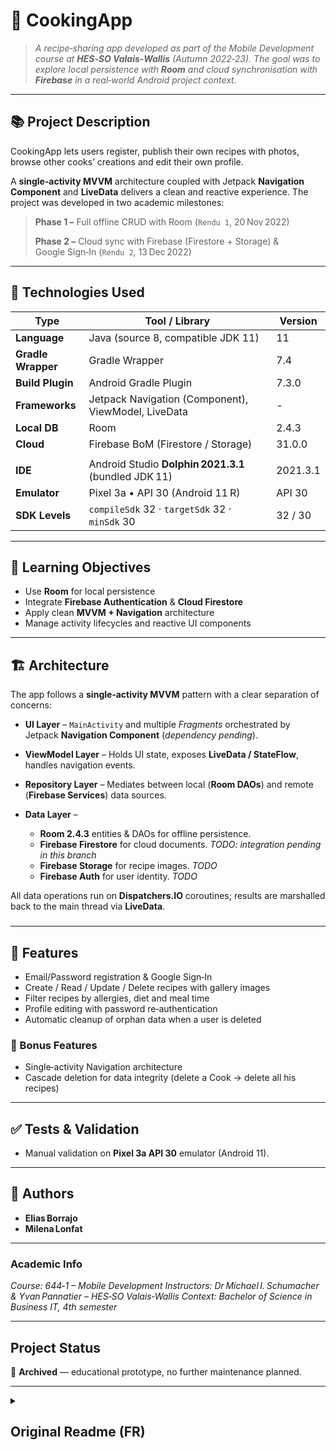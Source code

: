 # 🍳 CookingApp

> *A recipe‑sharing app developed as part of the Mobile Development course at **************************HES‑SO Valais‑Wallis************************** (Autumn 2022‑23). The goal was to explore local persistence with **************************Room************************** and cloud synchronisation with **************************Firebase************************** in a real‑world Android project context.*

---

## 📚 Project Description

CookingApp lets users register, publish their own recipes with photos, browse other cooks’ creations and edit their own profile.

A **single‑activity MVVM** architecture coupled with Jetpack **Navigation Component** and **LiveData** delivers a clean and reactive experience. The project was developed in two academic milestones:

> **Phase 1 –** Full offline CRUD with Room (`Rendu 1`, 20 Nov 2022)
> 
> **Phase 2 –** Cloud sync with Firebase (Firestore + Storage) & Google Sign‑In (`Rendu 2`, 13 Dec 2022)

---

## 🧪 Technologies Used

| Type               | Tool / Library                                       | Version  |
| ------------------ | ---------------------------------------------------- | -------- |
| **Language**       | Java (source 8, compatible JDK 11)                   | 11       |
| **Gradle Wrapper** | Gradle Wrapper                                       | 7.4      |
| **Build Plugin**   | Android Gradle Plugin                                | 7.3.0    |
| **Frameworks**     | Jetpack Navigation (Component), ViewModel, LiveData  | *-*      |
| **Local DB**       | Room                                                 | 2.4.3    |
| **Cloud**          | Firebase BoM (Firestore / Storage)                   | 31.0.0   |
|                    |                                                      |          |
| **IDE**            | Android Studio **Dolphin 2021.3.1** (bundled JDK 11) | 2021.3.1 |
| **Emulator**       | Pixel 3a • API 30 (Android 11 R)                     | API 30   |
| **SDK Levels**     | `compileSdk` 32 · `targetSdk` 32 · `minSdk` 30       | 32 / 30  |

---

## 🎯 Learning Objectives

* Use **Room** for local persistence
* Integrate **Firebase Authentication** & **Cloud Firestore**
* Apply clean **MVVM + Navigation** architecture
* Manage activity lifecycles and reactive UI components

---

## 🏗 Architecture

The app follows a **single‑activity MVVM** pattern with a clear separation of concerns:

* **UI Layer** – `MainActivity` and multiple *Fragments* orchestrated by Jetpack **Navigation Component** (*dependency pending*).
* **ViewModel Layer** – Holds UI state, exposes **LiveData / StateFlow**, handles navigation events.
* **Repository Layer** – Mediates between local (**Room DAOs**) and remote (**Firebase Services**) data sources.
* **Data Layer** –

  * **Room 2.4.3** entities & DAOs for offline persistence.
  * **Firebase Firestore** for cloud documents. *TODO: integration pending in this branch*
  * **Firebase Storage** for recipe images. *TODO*
  * **Firebase Auth** for user identity. *TODO* 

All data operations run on **Dispatchers.IO** coroutines; results are marshalled back to the main thread via **LiveData**.

###

---

## 🔧 Features

* Email/Password registration & Google Sign‑In 
* Create / Read / Update / Delete recipes with gallery images
* Filter recipes by allergies, diet and meal time
* Profile editing with password re‑authentication
* Automatic cleanup of orphan data when a user is deleted

### 🔧 Bonus Features

* Single‑activity Navigation architecture
* Cascade deletion for data integrity (delete a Cook → delete all his recipes)

---

## ✅ Tests & Validation

* Manual validation on **Pixel 3a API 30** emulator (Android 11).

---

## 👤 Authors

* **Elias Borrajo**
* **Milena Lonfat**

---

### Academic Info

_Course: 644‑1 – Mobile Development_
*Instructors: Dr Michael I. Schumacher & Yvan Pannatier – HES‑SO Valais‑Wallis*
*Context: Bachelor of Science in Business IT, 4th semester*

---

## Project Status

📁 **Archived** — educational prototype, no further maintenance planned.

---

<details>
	<summary>
		<h2>
		Original Readme (FR)
		</h2>
	</summary>

# HES_644-1_MobileDev_CookingApp
Authors : Borrajo Elias & Lonfat Milena
Rendu 1 : ROOM Database - 20.11.2022
Rendu 2 : Cloud Firestore   - 13.12.2022


Ce projet a été réalisé dans le cadre de notre troisième année de formation en informatique de gestion au sein de la HES-SO Valais-Wallis. Durant le cours "Développement Mobile". Il nous a été demandé de réaliser une application sur un thème choisi.

Nous avons choisis de développer une application qui partage des recettes créées par les utilisateurs.
un utilisateur crée un compte avec lequels il va pouvoir partager ses recettes. Il peut voir les comptes des autres utilisateurs ainsi que leur recette. Il ne peut modifier que ces propres recettes et son profil.

## Spécifications pour run : 
	• Android Studio : Device Manager --> Pixel 3a API 30 - Android 11 x86 R en mode portrait.
	• Il est nécessaire de prendre des photos avec l'app Photos du téléphone pour les avoir dans la gallerie avant de pouvoir les utiliser en tant qu'images de recettes ou de profil.

# Rendu ROOM 
## Fonctionalitées en plus du cahier des charges initial : 
	• Utiliser les images depuis la galerie du télphone pour photos : des recettes / profil.
	• Pas de Stack des vues inutiles (ACTIVITY FLAG CLEAR TOP) --> lifecycle.
	• Même interface pour SHOW pour difféerents Cooks, et si c'est mon propre profil je peux EDIT les informations
	• Même interface pour SHOW pour difféerents Recipes, et si c'est une de mes recettes je peux EDIT les informations
	• Login & Register au départ.
  	• Si on supprime un profil Cook, toute ses recettes liés sont supprimés de la DB afin de supprimer les data liées au profil.
	• Input Type dans les Edit text. Password / Phone / Numbers. --> Meilleure UX
	• Afficher la liste des recettes utilise la même activité, mais on filtre les recettes selon : Allergies / Diet / MealTime 
	• Quand on update le profil, vérification de l'identité du user en demandant de taper son mot de passe.
    	• UI attractif et beau, avec une belle image sur l'écran d'accueil qui met tout de suite en appétit.

# Rendu CLOUD Firebase
## Fonctionalitées en plus du cahier des charges initial : 
	• Firebase Database : 
		- Stocker des images dans une String en Base 64
		- Modification des règles, tout est public
		
	• Firebase Authentication : 
		- Stocke les mail & password pour des raisons de sécurité.
		- Supression d'un cook supprime aussi son compte sous Authentication, permet de re-créer un profil neuf.
		- Configuration de conection via Google activé
			- Empreinte de certificat SHA 1 & 256 configurés pour le projet firebase.

	
 
</details>



